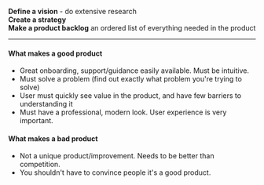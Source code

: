 **Define a vision** - do extensive research  
**Create a strategy**   
**Make a product backlog** an ordered list of everything needed in the product
 
 ---

#### What makes a good product ####

- Great onboarding, support/guidance easily available.  Must be intuitive.
- Must solve a problem (find out exactly what problem you're trying to solve)
- User must quickly see value in the product, and have few barriers to understanding it
- Must have a professional, modern look.  User experience is very important.

#### What makes a bad product ####

- Not a unique product/improvement.  Needs to be better than competition.
- You shouldn't have to convince people it's a good product.